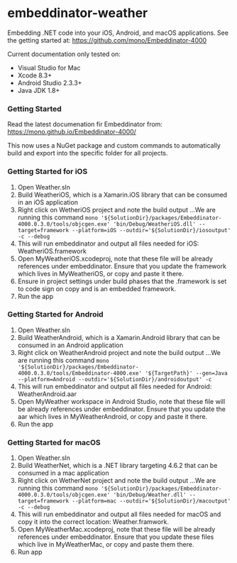 # embeddinator-weather

Embedding .NET code into your iOS, Android, and macOS applications. See the getting started at: https://github.com/mono/Embeddinator-4000

Current documentation only tested on:
* Visual Studio for Mac
* Xcode 8.3+
* Android Studio 2.3.3+
* Java JDK 1.8+

### Getting Started

Read the latest documenation fir Embeddinator from: https://mono.github.io/Embeddinator-4000/

This now uses a NuGet package and custom commands to automatically build and export into the specific folder for all projects.

### Getting Started for iOS
1. Open Weather.sln
2. Build WeatheriOS, which is a Xamarin.iOS library that can be consumed in an iOS application
3. Right click on WetheriOS project and note the build output
...We are running this command ```mono '${SolutionDir}/packages/Embeddinator-4000.0.3.0/tools/objcgen.exe' 'bin/Debug/WeatheriOS.dll' --target=framework --platform=iOS --outdir='${SolutionDir}/iosoutput' -c --debug```
4. This will run embeddinator and output all files needed for iOS: WeatheriOS.framework
5. Open MyWeatheriOS.xcodeproj, note that these file will be already references under embeddinator. Ensure that you update the framework which lives in MyWeatheriOS, or copy and paste it there.
6. Ensure in project settings under build phases that the .framework is set to code sign on copy and is an embedded framework. 
7. Run the app

### Getting Started for Android
1. Open Weather.sln
2. Build WeatherAndroid, which is a Xamarin.Android library that can be consumed in an Android application
3. Right click on WeatherAndroid project and note the build output
...We are running this command ```mono '${SolutionDir}/packages/Embeddinator-4000.0.3.0/tools/Embeddinator-4000.exe' '${TargetPath}' --gen=Java --platform=Android --outdir='${SolutionDir}/androidoutput' -c```
4. This will run embeddinator and output all files needed for Android: WeatherAndroid.aar
5. Open MyWeather workspace in Android Studio, note that these file will be already references under embeddinator. Ensure that you update the aar which lives in MyWeatherAndroid, or copy and paste it there.
6. Run the app

### Getting Started for macOS

1. Open Weather.sln
2. Build WeatherNet, which is a .NET library targeting 4.6.2 that can be consumed in a mac application
3. Right click on WetherNet project and note the build output
...We are running this command ```mono '${SolutionDir}/packages/Embeddinator-4000.0.3.0/tools/objcgen.exe' 'bin/Debug/Weather.dll' --target=framework --platform=mac --outdir='${SolutionDir}/macoutput' -c --debug```
4. This will run embeddinator and output all files needed for macOS and copy it into the correct location: Weather.framwork.
5. Open MyWeatherMac.xcodeproj, note that these file will be already references under embeddinator. Ensure that you update these files which live in MyWeatherMac, or copy and paste them there.
7. Run app
